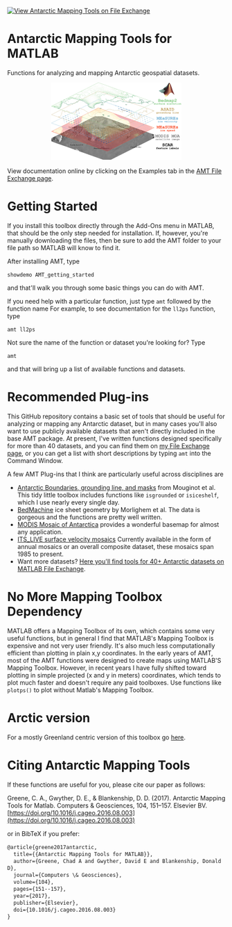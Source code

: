 [![View Antarctic Mapping Tools on File Exchange](https://www.mathworks.com/matlabcentral/images/matlab-file-exchange.svg)](https://www.mathworks.com/matlabcentral/fileexchange/47638-antarctic-mapping-tools)
# Antarctic Mapping Tools for MATLAB

Functions for analyzing and mapping Antarctic geospatial datasets.

<p align="center"><img src="Documentation/amt_graphical_abstract.jpg" width="300"/></p>

View documentation online by clicking on the Examples tab in the [AMT File Exchange page](https://www.mathworks.com/matlabcentral/fileexchange/47638). 

# Getting Started 
If you install this toolbox directly through the Add-Ons menu in MATLAB, that should be the only step needed for installation. If, however, you're manually downloading the files, then be sure to add the AMT folder to your file path so MATLAB will know to find it. 


After installing AMT, type 

    showdemo AMT_getting_started

and that'll walk you through some basic things you can do with AMT. 

If you need help with a particular function, just type `amt` followed by the function name For example, to see documentation for the `ll2ps` function, type 

    amt ll2ps
    
Not sure the name of the function or dataset you're looking for? Type 

    amt 

and that will bring up a list of available functions and datasets.  

# Recommended Plug-ins
This GitHub repository contains a basic set of tools that should be useful for analyzing or mapping any Antarctic dataset, but in many cases you'll also want to use publicly available datasets that aren't directly included in the base AMT package. At present, I've written functions designed specifically for more than 40 datasets, and you can find them on [my File Exchange page](https://www.mathworks.com/matlabcentral/fileexchange/?q=profileid:1062128), or you can get a list with short descriptions by typing `amt` into the Command Window.

A few AMT Plug-ins that I think are particularly useful across disciplines are 

- [Antarctic Boundaries, grounding line, and masks](https://www.mathworks.com/matlabcentral/fileexchange/60246) from Mouginot et al. This tidy little toolbox includes functions like `isgrounded` or `isiceshelf`, which I use nearly every single day. 
- [BedMachine](https://github.com/chadagreene/BedMachine) ice sheet geometry by Morlighem et al. The data is gorgeous and the functions are pretty well written. 
- [MODIS Mosaic of Antarctica](https://github.com/chadagreene/MODIS-MOA) provides a wonderful basemap for almost any application. 
- [ITS_LIVE surface velocity mosaics](https://github.com/chadagreene/ITS_LIVE) Currently available in the form of annual mosaics or an overall composite dataset, these mosaics span 1985 to present. 
- Want more datasets? [Here you'll find tools for 40+ Antarctic datasets on MATLAB File Exchange](https://www.mathworks.com/matlabcentral/fileexchange/?q=profileid:1062128).

# No More Mapping Toolbox Dependency
MATLAB offers a Mapping Toolbox of its own, which contains some very useful functions, but in general I find that MATLAB's Mapping Toolbox is expensive and not very user friendly. It's also much less computationally efficient than plotting in plain x,y coordinates. In the early years of AMT, most of the AMT functions were designed to create maps using MATLAB'S Mapping Toolbox. However, in recent years I have fully shifted toward plotting in simple projected (x and y in meters) coordinates, which tends to plot much faster and doesn't require any paid toolboxes. Use functions like `plotps()` to plot without Matlab's Mapping Toolbox. 

# Arctic version 
For a mostly Greenland centric version of this toolbox go [here](https://github.com/chadagreene/arctic-mapping-tools). 

# Citing Antarctic Mapping Tools 
If these functions are useful for you, please cite our paper as follows: 

Greene, C. A., Gwyther, D. E., & Blankenship, D. D. (2017). Antarctic Mapping Tools for Matlab. Computers & Geosciences, 104, 151–157. Elsevier BV. [https://doi.org/10.1016/j.cageo.2016.08.003](https://doi.org/10.1016/j.cageo.2016.08.003)

or in BibTeX if you prefer: 

	@article{greene2017antarctic,
	  title={{Antarctic Mapping Tools for MATLAB}},
	  author={Greene, Chad A and Gwyther, David E and Blankenship, Donald D},
	  journal={Computers \& Geosciences},
	  volume={104},
	  pages={151--157},
	  year={2017},
	  publisher={Elsevier}, 
	  doi={10.1016/j.cageo.2016.08.003}
	}

